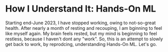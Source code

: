 # How I Understand It: Hands-On ML

Starting end-June 2023, I have stopped working, owing to not-so-great health. After nearly a month of resting and recouping, I am bginning to feel like myself again. My brain feels rested, but my mind is beginning to feel restless, because I haven't dont any "work". So, this is an attempt to slowly get back to work, by reprodcing, understanding Hands-On ML. Let's go.
